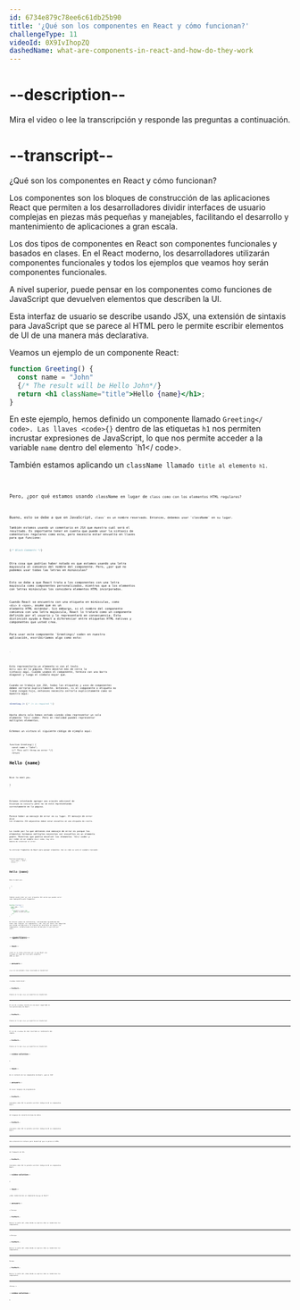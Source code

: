 ```yaml
---
id: 6734e879c78ee6c61db25b90
title: '¿Qué son los componentes en React y cómo funcionan?'
challengeType: 11
videoId: 0X9IvIhopZQ
dashedName: what-are-components-in-react-and-how-do-they-work
---
```


# --description--

Mira el video o lee la transcripción y responde las preguntas a continuación.

# --transcript--

¿Qué son los componentes en React y cómo funcionan?

Los componentes son los bloques de construcción de las aplicaciones React que permiten a los desarrolladores dividir interfaces de usuario complejas en piezas más pequeñas y manejables, facilitando el desarrollo y mantenimiento de aplicaciones a gran escala.

Los dos tipos de componentes en React son componentes funcionales y basados en clases. En el React moderno, los desarrolladores utilizarán componentes funcionales y todos los ejemplos que veamos hoy serán componentes funcionales.

A nivel superior, puede pensar en los componentes como funciones de JavaScript que devuelven elementos que describen la UI.

Esta interfaz de usuario se describe usando JSX, una extensión de sintaxis para JavaScript que se parece al HTML pero le permite escribir elementos de UI de una manera más declarativa.

Veamos un ejemplo de un componente React:

```jsx
function Greeting() {
  const name = "John"
  {/* The result will be Hello John*/}
  return <h1 className="title">Hello {name}</h1>;
}
```

En este ejemplo, hemos definido un componente llamado `Greeting</ code>. Las llaves <code>{}` dentro de las etiquetas `h1` nos permiten incrustar expresiones de JavaScript, lo que nos permite acceder a la variable `name` dentro del elemento `h1</ code>.</p>

<p spaces-before="0">También estamos aplicando un <code>className</ code> llamado <code>title</ code> al elemento <code>h1</ code>.</p>

<p spaces-before="0">Pero, ¿por qué estamos usando <code>className</ code> en lugar de <code>class</ code> como con los elementos HTML regulares?</p>

<p spaces-before="0">Bueno, esto se debe a que en JavaScript, <code>class` es un nombre reservado. Entonces, debemos usar `className` en su lugar.

También estamos usando un comentario en JSX que muestra cuál será el resultado. Es importante tener en cuenta que puede usar la sintaxis de comentarios regulares como esta, pero necesita estar envuelto en llaves para que funcione:

```jsx
{/* Block Comments */}
```

Otra cosa que podrías haber notado es que estamos usando una letra mayúscula al comienzo del nombre del componente. Pero, ¿por qué no podemos usar todas las letras en minúsculas?

Esto se debe a que React trata a los componentes con una letra mayúscula como componentes personalizados, mientras que a los elementos con letras minúsculas los considera elementos HTML incorporados.

Cuando React se encuentra con una etiqueta en minúsculas, como `<div>` o `<span>`, asume que es un elemento HTML estándar. Sin embargo, si el nombre del componente comienza con una letra mayúscula, React lo tratará como un componente definido por el usuario y lo representará en consecuencia. Esta distinción ayuda a React a diferenciar entre etiquetas HTML nativas y componentes que usted crea.

Para usar este componente `Greeting</ code> en nuestra aplicación, escribiríamos algo como esto:</p>

<pre><code class="jsx"><Greeting />
`</pre>

Esto representaría un elemento `h1` con el texto `Hello John` en la página. Pero observe más de cerca la sintaxis aquí. Cuando usamos el componente, termina con una barra diagonal y luego el símbolo mayor que.

Cuando se trabaja con JSX, todas las etiquetas y usos de componentes deben cerrarse explícitamente. Entonces, si el componente o etiqueta no tiene ningún hijo, entonces necesita cerrarlo explícitamente como se muestra aquí:

```jsx
<Greeting /> {/* /> is required */}
```

Hasta ahora solo hemos estado viendo cómo representar un solo elemento `h1</ code>. Pero en realidad puedes representar múltiples elementos.</p>

<p spaces-before="0">Echemos un vistazo al siguiente código de ejemplo aquí:</p>

<pre><code class="jsx">function Greeting() {
  const name = "John";
  {/* This will throw an error */}
  return <h1>Hello {name}</h1> 
  <p>Nice to meet you.</p>
}
`</pre>

Estamos intentando agregar una oración adicional de `Encantado de conocerte` pero no se está representando correctamente en la página.

Parece haber un mensaje de error en su lugar. El mensaje de error dice `Los elementos JSX adyacentes deben estar envueltos en una etiqueta de cierre.`

La razón por la que obtienes ese mensaje de error es porque los elementos hermanos múltiples necesitan ser envueltos en un elemento padre. Mientras que podría envolver los elementos `h1</ code> y <code>p</ code> en un simple <code>div</ code>, hay otra manera de silenciar el error.</p>

<p spaces-before="0">Se utilizan fragmentos de React para agrupar elementos. Así es como se verá el ejemplo revisado:</p>

<pre><code class="jsx">function Greeting() {
  const name = "John";
  return (
    <Fragment>
      <h1>Hello {name}</h1>
      <p>Nice to meet you.</p>
    </Fragment>
  );
}
`</pre>

También puede optar por usar etiquetas JSX vacías que pueden servir como taquigrafía para fragmentos:

```jsx
function Greeting() {
  const name = "John";
  return (
    <>
      <h1>Hello {name}</h1>
      <p>Nice to meet you.</p>
    </>
  );
}
```

En futuros videos de conferencias, continuaremos aprendiendo más sobre cómo trabajar con componentes y JSX. Pero por ahora, has adquirido una sólida introducción a la creación de interfaces de usuario con componentes, estableciendo una base sólida para lo que está por venir.

# --questions--

## --text--

¿Cuál es la razón principal por la que React usa `className` en lugar de `class` para elementos HTML en JSX?

## --answers--

`class` es una palabra clave reservada en JavaScript.

---

`className` suena mejor.

### --feedback--

Piense en lo que `class` ya significa en JavaScript.

---

El uso de `className` resulta en una mejor seguridad en las aplicaciones de React.

### --feedback--

Piense en lo que `class` ya significa en JavaScript.

---

El uso de `className` da como resultado un rendimiento más rápido.

### --feedback--

Piense en lo que `class` ya significa en JavaScript.

## --video-solution--

1

## --text--

En el contexto de los componentes de React, ¿qué es JSX?

## --answers--

Un nuevo lenguaje de programación.

### --feedback--

Considere cómo JSX le permite escribir código de UI en componentes React.

---

Un lenguaje de consulta de base de datos.

### --feedback--

Considere cómo JSX le permite escribir código de UI en componentes React.

---

Una extensión de sintaxis para JavaScript que se parece al HTML.

---

Un framework de CSS.

### --feedback--

Considere cómo JSX le permite escribir código de UI en componentes React.

## --video-solution--

3

## --text--

¿Cómo renderizarías un componente `Message` en React?

## --answers--

`</ Message>`

### --feedback--

Revise la parte del video donde se explica cómo se renderizan los componentes.

---

`<</Message>`

### --feedback--

Revise la parte del video donde se explica cómo se renderizan los componentes.

---

`Message`

### --feedback--

Revise la parte del video donde se explica cómo se renderizan los componentes.

---

`<Message />`

## --video-solution--

4
